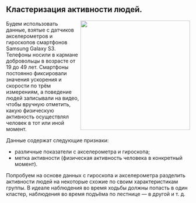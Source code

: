 **Кластеризация активности людей.**
----

<center> <img src=https://rg.ru/uploads/images/220/02/82/l23.jpg align="right" width="300"/> </center>
    
Будем использовать данные, взятые с датчиков акселерометров и гироскопов смартфонов Samsung Galaxy S3. Телефоны носили в кармане добровольцы в возрасте от 19 до 49 лет. Смартфоны постоянно фиксировали значения ускорения и скорости по трём измерениям, а поведение людей записывали на видео, чтобы вручную отметить, какую физическую активность осуществлял человек в тот или иной момент.

Данные содержат следующие признаки:

- различные показатели с акселерометра и гироскопа;
- метка активности (физическая активность человека в конкретный момент).

Попробуем на основе данных с гироскопа и акселерометра разделить активности людей на некоторые схожие по своим характеристикам группы. В идеале наблюдения во время ходьбы должны попасть в один кластер, наблюдения во время подъёма по лестнице — в другой и т. д.
